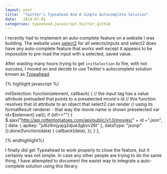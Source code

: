 ```yaml
---
layout: post
title:  "Twitter's Typeahead And A Simple Autocomplete Solution"
date:   2014-07-01
categories: typeahead,javascript,twitter,github
---
```


I recently had to implement an auto-complete feature on a website I was building. The website
uses [select2]() for all selects/inputs and select2 does have any auto-complete feature that works
well except it appears to be impossible to pre-load the input with a selected, saved value.

After wasting many hours trying to get `initSelection` to fire, with not success, I moved on and decide to
use Twitter's autocomplete solution known as [Typeahead]()

{% highlight javascript %}

 initSelection: function(element, callback) {
        // the input tag has a value attribute preloaded that points to a preselected movie's id
        // this function resolves that id attribute to an object that select2 can render
        // using its formatResult renderer - that way the movie name is shown preselected
        var id=$(element).val();
        if (id!=="") {
            $.ajax("http://api.rottentomatoes.com/api/public/v1.0/movies/"
			+ id +".json", {
                data: {
                    apikey: "ju6z9mjyajq2djue3gbvv26t"
                },
                dataType: "jsonp"
            }).done(function(data) { callback(data); });
        }
    },

{% endhighlight%}

I finally did get Typeahead to work properly to close the feature, but it certainly was not simple. In case any other people are trying to do the same thing, I have attempted to document the easiet way to integrate a auto-complete solution using this library.